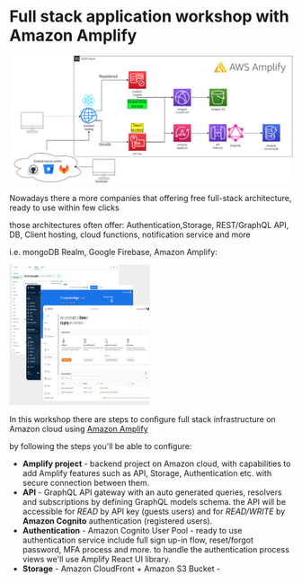 # Full stack application workshop with Amazon Amplify
![amplify-diagram](amplify-diagram.png)

Nowadays there a more companies that offering free full-stack architecture, ready to use within few clicks

those architectures often offer: Authentication,Storage, REST/GraphQL API, DB, Client hosting, cloud functions, notification service and more

i.e.
mongoDB Realm, Google Firebase, Amazon Amplify:


<img src="./full-stack-offers.png" alt="full-stack" width="250" height="250" />

In this workshop there are steps to configure full stack infrastructure on Amazon cloud using [Amazon Amplify]()

by following the steps you'll be able to configure:

* **Amplify project** - backend project on Amazon cloud, with capabilities to add Amplify features such as API, Storage, Authentication etc. with secure connection between them.
* **API** - GraphQL API gateway with an auto generated queries, resolvers and subscriptions by defining GraphQL models schema. the API will be accessible for _READ_ by API key (guests users) and for _READ/WRITE_ by **Amazon Cognito** authentication (registered users).
* **Authentication** - Amazon Cognito User Pool - ready to use authentication service include full sign up-in flow, reset/forgot password, MFA process and more. to handle the authentication process views we'll use Amplify React UI library.
* **Storage** - Amazon CloudFront + Amazon S3 Bucket - 
